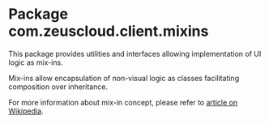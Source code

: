 # Package com.zeuscloud.client.mixins

This package provides utilities and interfaces 
allowing implementation of UI logic as mix-ins.

Mix-ins allow encapsulation of non-visual logic
as classes facilitating composition over inheritance.

For more information about mix-in concept, please
refer to [article on Wikipedia](https://en.wikipedia.org/wiki/Mixin).

